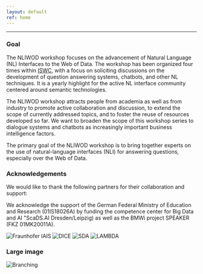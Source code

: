 ```yaml
---
layout: default
ref: home
---
```



---
### Goal

The NLIWOD workshop focuses on the advancement of Natural Language (NL) Interfaces to the Web of Data. The workshop has been organized four times within [ISWC](http://iswc2022.semanticweb.org/), with a focus on soliciting discussions on the development of question answering systems, chatbots, and other NL techniques. It is a yearly highlight for the active NL interface community centered around semantic technologies. 

The NLIWOD workshop attracts people from academia as well as from industry to promote active collaboration and discussion, to extend the scope of currently addressed topics, and to foster the reuse of resources developed so far. We want to broaden the scope of this workshop series to dialogue systems and chatbots as increasingly important business intelligence factors.

The primary goal of the NLIWOD workshop is to bring together experts on the use of natural-language interfaces (NLI) for answering questions, especially over the Web of Data.

### Acknowledgements

We would like to thank the following partners for their collaboration and support:

We acknowledge the support of the German Federal Ministry of Education and Research (01IS18026A) by funding the competence center for Big Data and AI "ScaDS.AI Dresden/Leipzig) as well as the BMWi project SPEAKER (FKZ 01MK20011A).


![Fraunhofer IAIS](https://github.githubassets.com/images/icons/emoji/octocat.png) ![DICE](https://github.githubassets.com/images/icons/emoji/octocat.png) ![SDA](https://github.githubassets.com/images/icons/emoji/octocat.png) ![LAMBDA](https://github.githubassets.com/images/icons/emoji/octocat.png) 

 


### Large image

![Branching](https://guides.github.com/activities/hello-world/branching.png)

